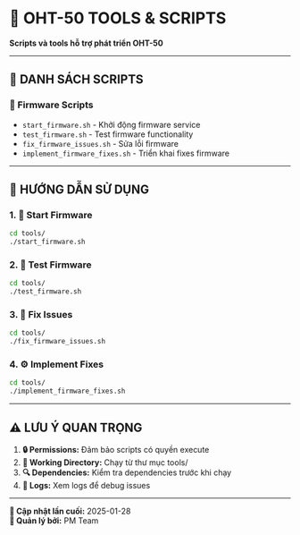 # 🔧 **OHT-50 TOOLS & SCRIPTS**

**Scripts và tools hỗ trợ phát triển OHT-50**

---

## 📁 **DANH SÁCH SCRIPTS**

### **🚀 Firmware Scripts**
- `start_firmware.sh` - Khởi động firmware service
- `test_firmware.sh` - Test firmware functionality
- `fix_firmware_issues.sh` - Sửa lỗi firmware
- `implement_firmware_fixes.sh` - Triển khai fixes firmware

---

## 🎯 **HƯỚNG DẪN SỬ DỤNG**

### **1. 🚀 Start Firmware**
```bash
cd tools/
./start_firmware.sh
```

### **2. 🧪 Test Firmware**
```bash
cd tools/
./test_firmware.sh
```

### **3. 🔧 Fix Issues**
```bash
cd tools/
./fix_firmware_issues.sh
```

### **4. ⚙️ Implement Fixes**
```bash
cd tools/
./implement_firmware_fixes.sh
```

---

## ⚠️ **LƯU Ý QUAN TRỌNG**

1. **🔒 Permissions:** Đảm bảo scripts có quyền execute
2. **📁 Working Directory:** Chạy từ thư mục tools/
3. **🔍 Dependencies:** Kiểm tra dependencies trước khi chạy
4. **📝 Logs:** Xem logs để debug issues

---

**📅 Cập nhật lần cuối:** 2025-01-28  
**👥 Quản lý bởi:** PM Team
